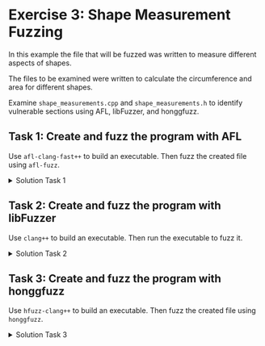 # Exercise 3: Shape Measurement Fuzzing

In this example the file that will be fuzzed was written to measure different aspects of shapes.

The files to be examined were written to calculate the circumference and area for different shapes.

Examine ```shape_measurements.cpp``` and ```shape_measurements.h``` to identify vulnerable sections using AFL, libFuzzer, and honggfuzz.

## Task 1: Create and fuzz the program with AFL

Use ```afl-clang-fast++``` to build an executable. Then fuzz the created file using ```afl-fuzz```.

<details>
<summary>Solution Task 1</summary>

An option that can be taken is to change the structure of the file to use the function ```extern "C" int LLVMFuzzerTestOneInput```.

```
afl-clang-fast++ -fsanitize=fuzzer -o harness_afl shape_measurements_fuzzed.cpp
```

The created executable is saved to ```harness_afl```. In the edited file, the inputs accepted by the program are comma-delimited. To provide a seed input value, a test string is created and saved in a directory called ```input_afl```.

```
echo "1,15" > input_afl/test1
echo "2,30" > input_afl/test2
echo "3,10,10" > input_afl/test3
```

Now ```afl-fuzz``` is used to test the created file.

```
afl-fuzz -i input_afl/ -o output_afl/ ./harness_afl
``` 

* -i input_afl/ - The input directory that seeds inputs are saved.
* -o output_afl/ - Directory where results are saved.
* ./harness_afl - The target executable under test.


The results can be found in ```output_afl/default/crashes/```.

</details>


## Task 2: Create and fuzz the program with libFuzzer

Use ```clang++``` to build an executable. Then run the executable to fuzz it.

<details>
<summary>Solution Task 2</summary>

The file that can be used is the same harness that was created from Task 1. Start by building an executable with ```clang++```. Make sure to use the ```-fsanitize``` option.

```
clang++ -g -O1 -fsanitize=fuzzer -o harness_libfuzzer shape_measurements_fuzzed.cpp
```

From that executable, it can now be fuzzed. In the command provided below, we run libfuzzer with options to ignore crashes and save those crashes to a specific directory.

```
./harness_libfuzzer -artifact_prefix=libfuzzer_crashes/
``` 
* -artifact_prefix=libfuzzer_crashes/ - This option saved created crash files to the directory provided.


There are experimental options where libfuzzer can be run in a continious manner similar to AFL even when a crash is encountered. Instructions for performing such a run are provided below. A warning to be aware of is that after running this command, you will be unable to enter ```Ctrl+C``` to stop the run. Using ```Ctrl+Z``` will exit the Docker window, but will not close the container completely. 

```
./harness_libfuzzer -fork=1 -ignore_crashes=1 -artifact_prefix=libfuzzer_crashes
```

</details>


## Task 3: Create and fuzz the program with honggfuzz

Use ```hfuzz-clang++``` to build an executable. Then fuzz the created file using ```honggfuzz```.


<details>
<summary>Solution Task 3</summary>

The file that can be used is the same harness that was created from Task 1 also. Start by building an executable with ```hfuzz-clang++```.

```
hfuzz-clang++ -g -fsanitize=fuzzer,address shape_measurements_fuzzed.cpp -o harness_honggfuzz
```
* -g - Generates source-level debug information
* -fsanitize=fuzzer,address - Set the fuzzing options that will be used.


With the executable created, it can now be fuzzed. An input directory that contains sample inputs will be provided and then options to select STDIN and a crash directory is also provided. The same inputs from Task 1, will be used. These inputs will be saved into a directory named ```input_hongfuzz```

```
mkdir input_honggfuzz &&
echo "1,15" > input_honggfuzz/test1 &&
echo "2,30" > input_honggfuzz/test2 &&
echo "3,10,10" > input_honggfuzz/test3
```

```
mkdir output_honggfuzz
honggfuzz -i input_honggfuzz/ -s --crashdir=output_honggfuzz -- ./harness_honggfuzz
```

This will generate a large number of crash files inside of ```output_honggfuzz```. Currently there is not an option to minimize the generated outputs as there is with AFL ```afl-cmin``` and then the ```-merge``` flag with libfuzzer.

</details>
